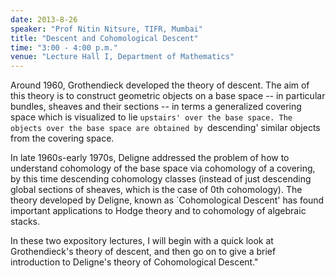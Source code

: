 ```yaml
---
date: 2013-8-26
speaker: "Prof Nitin Nitsure, TIFR, Mumbai"
title: "Descent and Cohomological Descent"
time: "3:00 - 4:00 p.m."
venue: "Lecture Hall I, Department of Mathematics"
---
```

Around 1960, Grothendieck developed the theory of descent. The aim of
this theory is to construct geometric objects on a base space -- in
particular bundles, sheaves and their sections -- in terms a generalized
covering space which is visualized to lie `upstairs' over the base space.
The objects over the base space are obtained by `descending' similar
objects from the covering space.

   In late 1960s-early 1970s, Deligne addressed the problem of how to
understand cohomology of the base space via cohomology of a covering, by
this time descending cohomology classes (instead of just descending global
sections of sheaves, which is the case of 0th cohomology). The theory
developed by Deligne, known as `Cohomological Descent' has found important
applications to Hodge theory and to cohomology of algebraic stacks.

   In these two expository lectures, I will begin with a quick look at
Grothendieck's theory of descent, and then go on to give a brief
introduction to Deligne's theory of Cohomological Descent."

